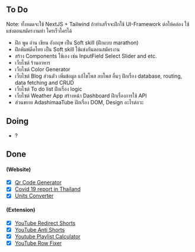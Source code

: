 ## To Do

Note: ทั้งหมดจะใช้ NextJS + Tailwind ถ้าทำเสร็จจะฝึกใช้ UI-Framework ต่อให้คล่อง ใช้แข่งตอนสมัครงานทำ ใครเร็วใครได้

- ฝึก พูด อ่าน เขียน อังกฤษ เป็น Soft skill (ฝึกแบบ marathon)
- ฝึกพิมพ์ดีดไทย เป็น Soft skill ใช้แข่งกันตอนสมัครงาน
- สร้าง Components ใช้เอง เช่น InputField Select Slider and etc.
- เว็บไซต์ ร้านอาหาร
- เว็บไซต์ Color Generator
- เว็บไซต์ Blog ส่วนตัว เพิ่มข้อมูล แก้ไขโพส ลบโพส อื่นๆ ฝึกเรื่อง database, routing, data fetching and CRUD
- เว็บไซต์ To do list ฝึกเรื่อง logic
- เว็บไซต์ Weather App สร้างหน้า Dashboard ฝึกเรื่องการใช้ API
- ส่วนขยาย AdashimaaTube ฝึกเรื่อง DOM, Design อะไรต่อวะ

## Doing

- ?

## Done

#### (Website)

- [x] [Qr Code Generator][website1]
- [x] [Covid 19 report in Thailand][website2]
- [x] [Units Converter][website3]

[website1]: https://github.com/sapondanaisriwan/qr-code-generator-site
[website2]: https://github.com/sapondanaisriwan/covid-19-tracker-thailand
[website3]: https://github.com/sapondanaisriwan/px-to-rem-converter

#### (Extension)

- [x] [YouTube Redirect Shorts][extension1]
- [x] [YouTube Anti Shorts][extension2]
- [x] [Youtube Playlist Calculator][extension3]
- [x] [YouTube Row Fixer][extension4]

[extension1]: https://github.com/sapondanaisriwan/youtube-shorts-redirect
[extension2]: https://github.com/sapondanaisriwan/youtube-anti-shorts
[extension3]: https://github.com/sapondanaisriwan/youtube-playlist-calculator
[extension4]: https://github.com/sapondanaisriwan/youtube-row-fixer
